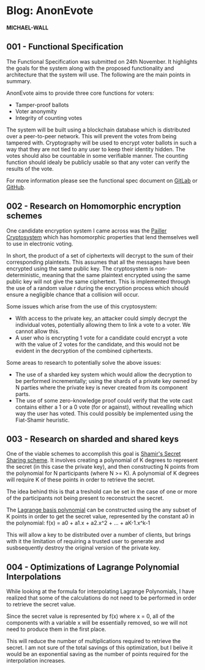# Blog: AnonEvote

**MICHAEL-WALL**

## 001 - Functional Specification

The Functional Specification was submitted on 24th November. It highlights the goals for the system along with the proposed functionality and architecture that the system will use. The following are the main points in summary.

AnonEvote aims to provide three core functions for voters:
- Tamper-proof ballots
- Voter anonymity
- Integrity of counting votes

The system will be built using a blockchain database which is distributed over a peer-to-peer network. This will prevent the votes from being tampered with. Cryptography will be used to encrypt voter ballots in such a way that they are not tied to any user to keep their identity hidden. The votes should also be countable in some verifiable manner. The counting function should idealy be publicly usable so that any voter can verify the results of the vote.

For more information please see the functional spec document on [GitLab](https://gitlab.computing.dcu.ie/wallm22/2017-ca400-wallm22/raw/master/docs/functional-spec/func-spec.pdf) or [GitHub](https://github.com/CPSSD/voting/blob/master/docs/functional-spec/func-spec.pdf).

## 002 - Research on Homomorphic encryption schemes

One candidate encryption system I came across was the [Pailler Cryptosystem](http://www.cs.tau.ac.il/~fiat/crypt07/papers/Pai99pai.pdf) which has homomorphic properties that lend themselves well to use in electronic voting.

In short, the product of a set of ciphertexts will decrypt to the sum of their corresponding plaintexts. This assumes that all the messages have been encrypted using the same public key. The cryptosystem is non-deterministic, meaning that the same plaintext encrypted using the same public key will not give the same ciphertext. This is implemented through the use of a random value r during the encryption process which should ensure a negligible chance that a collision will occur.

Some issues which arise from the use of this cryptosystem:
- With access to the private key, an attacker could simply decrypt the individual votes, potentially allowing them to link a vote to a voter. We cannot allow this.
- A user who is encrypting 1 vote for a candidate could encrypt a vote with the value of 2 votes for the candidate, and this would not be evident in the decryption of the combined ciphertexts.

Some areas to research to potentially solve the above issues:
- The use of a sharded key system which would allow the decryption to be performed incrementally; using the shards of a private key owned by N parties where the private key is never created from its component parts.
- The use of some zero-knowledge proof could verify that the vote cast contains either a 1 or a 0 vote (for or against), without revealling which way the user has voted. This could possibly be implemented using the Fiat-Shamir heuristic.

## 003 - Research on sharded and shared keys

One of the viable schemes to accomplish this goal is [Shamir's Secret Sharing scheme](https://cs.jhu.edu/~sdoshi/crypto/papers/shamirturing.pdf). It involves creating a polynomial of K degrees to represent the secret (in this case the private key), and then constructing N points from the polynomial for N participants (where N >= K). A polynomial of K degrees will require K of these points in order to retrieve the secret.

The idea behind this is that a treshold can be set in the case of one or more of the participants not being present to reconstruct the secret.

The [Lagrange basis polynomial](https://en.wikipedia.org/wiki/Lagrange_polynomial) can be constructed using the any subset of K points in order to get the secret value, represented by the constant a0 in the polynomial:
f(x) = a0 + a1.x + a2.x^2 + ... + aK-1.x^k-1

This will allow a key to be distributed over a number of clients, but brings with it the limitation of requiring a trusted user to generate and susbsequently destroy the original version of the private key.

## 004 - Optimizations of Lagrange Polynomial Interpolations

While looking at the formula for interpolating Lagrange Polynomials, I have realized that some of the calculations do not need to be performed in order to retrieve the secret value.

Since the secret value is represented by f(x) where x = 0, all of the components with a variable x will be essentially removed, so we will not need to produce them in the first place.

This will reduce the number of multiplications required to retrieve the secret. I am not sure of the total savings of this optimization, but I belive it would be an exponential saving as the number of points required for the interpolation increases.
